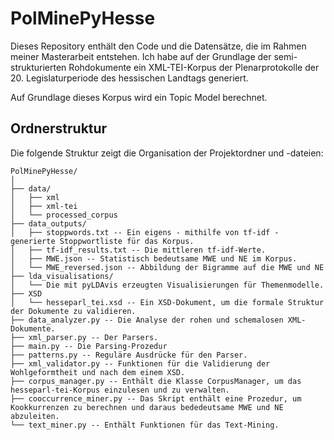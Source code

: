 # PolMinePyHesse

Dieses Repository enthält den Code und die Datensätze, die im Rahmen meiner Masterarbeit entstehen. Ich habe auf der Grundlage der semi-strukturierten Rohdokumente
ein XML-TEI-Korpus der Plenarprotokolle der 20. Legislaturperiode des hessischen Landtags generiert.

Auf Grundlage dieses Korpus wird ein Topic Model berechnet. 

## Ordnerstruktur

Die folgende Struktur zeigt die Organisation der Projektordner und -dateien:

```plaintext
PolMinePyHesse/
│ 
├── data/
│   ├── xml
│   ├── xml-tei
│   └── processed_corpus
├── data_outputs/
│   ├── stoppwords.txt -- Ein eigens - mithilfe von tf-idf - generierte Stoppwortliste für das Korpus.
│   ├── tf-idf_results.txt -- Die mittleren tf-idf-Werte.
│   ├── MWE.json -- Statistisch bedeutsame MWE und NE im Korpus.
│   └── MWE_reversed.json -- Abbildung der Bigramme auf die MWE und NE
├── lda_visualisations/
│   └── Die mit pyLDAvis erzeugten Visualisierungen für Themenmodelle.
├── XSD
│   └── hesseparl_tei.xsd -- Ein XSD-Dokument, um die formale Struktur der Dokumente zu validieren.
├── data_analyzer.py -- Die Analyse der rohen und schemalosen XML-Dokumente.
├── xml_parser.py -- Der Parsers.
├── main.py -- Die Parsing-Prozedur
├── patterns.py -- Reguläre Ausdrücke für den Parser.
├── xml_validator.py -- Funktionen für die Validierung der Wohlgeformtheit und nach dem einem XSD.
├── corpus_manager.py -- Enthält die Klasse CorpusManager, um das hesseparl-tei-Korpus einzulesen und zu verwalten.
├── cooccurrence_miner.py -- Das Skript enthält eine Prozedur, um Kookkurrenzen zu berechnen und daraus bededeutsame MWE und NE abzuleiten.
└── text_miner.py -- Enthält Funktionen für das Text-Mining.
